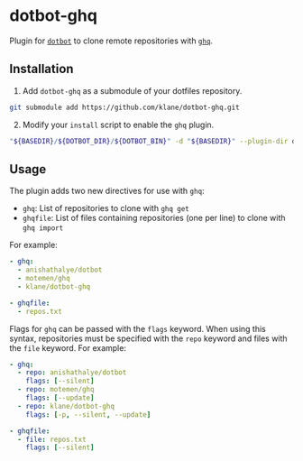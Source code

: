 # dotbot-ghq

Plugin for [`dotbot`](https://github.com/anishathalye/dotbot) to clone remote repositories with [`ghq`](https://github.com/motemen/ghq).

## Installation

1. Add `dotbot-ghq` as a submodule of your dotfiles repository.

```bash
git submodule add https://github.com/klane/dotbot-ghq.git
```

2. Modify your `install` script to enable the `ghq` plugin.

```bash
"${BASEDIR}/${DOTBOT_DIR}/${DOTBOT_BIN}" -d "${BASEDIR}" --plugin-dir dotbot-ghq -c "${CONFIG}" "${@}"
```

## Usage

The plugin adds two new directives for use with `ghq`:

- `ghq`: List of repositories to clone with `ghq get`
- `ghqfile`: List of files containing repositories (one per line) to clone with `ghq import`

For example:

```yaml
- ghq:
  - anishathalye/dotbot
  - motemen/ghq
  - klane/dotbot-ghq

- ghqfile:
  - repos.txt
```

Flags for `ghq` can be passed with the `flags` keyword. When using this syntax, repositories must be specified with the `repo` keyword and files with the `file` keyword. For example:

```yaml
- ghq:
  - repo: anishathalye/dotbot
    flags: [--silent]
  - repo: motemen/ghq
    flags: [--update]
  - repo: klane/dotbot-ghq
    flags: [-p, --silent, --update]

- ghqfile:
  - file: repos.txt
    flags: [--silent]
```
